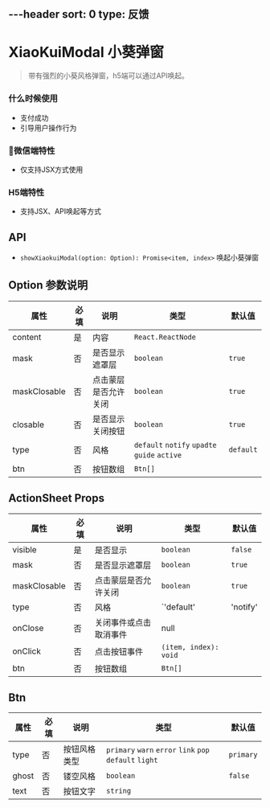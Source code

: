 ---header
sort: 0
type: 反馈
---
# XiaoKuiModal 小葵弹窗
> 带有强烈的小葵风格弹窗，h5端可以通过API唤起。

### 什么时候使用
 - 支付成功
 - 引导用户操作行为

### 微信端特性
 - 仅支持JSX方式使用

### H5端特性
 - 支持JSX、API唤起等方式


<demo>

## API
 - `showXiaokuiModal(option: Option): Promise<item, index>` 唤起小葵弹窗

## Option 参数说明
| 属性 | 必填 | 说明 | 类型 | 默认值 |
| --- | --- | --- | --- | --- |
| content | 是 |  内容 | `React.ReactNode` |  |
| mask | 否 | 是否显示遮罩层 | `boolean` | `true` |
| maskClosable | 否 |  点击蒙层是否允许关闭 | `boolean` | `true` |
| closable | 否 |  是否显示关闭按钮 | `boolean` | `true` |
| type | 否 |  风格 | `default` `notify` `upadte` `guide` `active` | `default` |
| btn | 否 | 按钮数组 | `Btn[]` |  |

## ActionSheet Props
| 属性 | 必填 | 说明 | 类型 | 默认值 |
| --- | --- | --- | --- | --- |
| visible | 是 | 是否显示 | `boolean` | `false` |
| mask | 否 | 是否显示遮罩层 | `boolean` | `true` |
| maskClosable | 否 |  点击蒙层是否允许关闭 | `boolean` | `true` |
| type | 否 |  风格 | `'default' | 'notify' | 'upadte' | 'guide' | 'active'` | `default` |
| onClose | 否 | 关闭事件或点击取消事件 | null |
| onClick | 否 | 点击按钮事件 | `(item, index): void` |
| btn | 否 | 按钮数组 | `Btn[]` |  |

## Btn
| 属性 | 必填 | 说明 | 类型 | 默认值 |
| --- | --- | --- | --- | --- |
| type | 否 | 按钮风格类型 | `primary` `warn` `error` `link` `pop` `default` `light`| `primary` |
| ghost | 否 |  镂空风格 | `boolean` | `false` |
| text | 否 |  按钮文字 | `string` |  |
